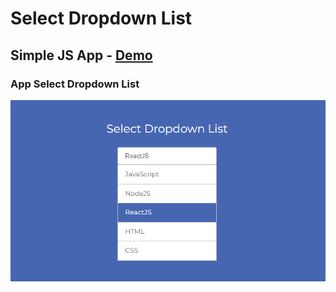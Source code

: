 # Select Dropdown List

## Simple JS App - [Demo](mve-dropdown-list.vercel.app)

### App Select Dropdown List

![Donate](screenshot/custom-selector.png 'Select Dropdown List')
